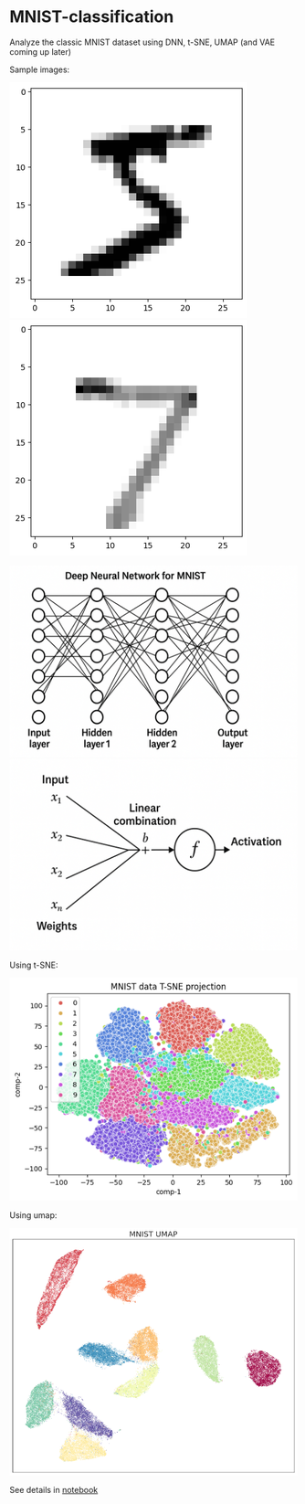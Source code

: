 # MNIST-classification

Analyze the classic MNIST dataset using DNN, t-SNE, UMAP (and VAE coming up later)

Sample images:

![5](img/5-orig.png)
![7 normalised](img/7-norm.png)

![sample DNN](img/DNN-MNIST.png)
![DNN single neuron](img/DNN-MNIST-single-neuron.png)

Using t-SNE:

![MNIST t-SNE](img/mnist-t-sne.png)

Using umap:

![MNIST umap](img/mnist-umap.png)

See details in [notebook](mnist_modelling.ipynb)
